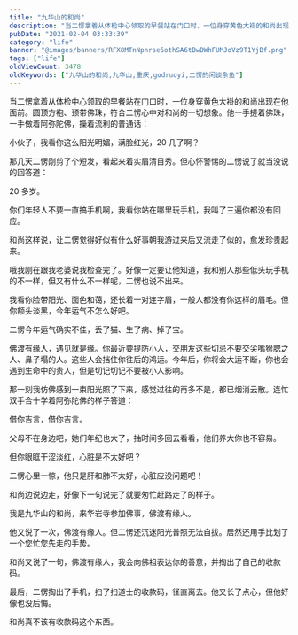 ```yaml
---
title: "九华山的和尚"
description: "当二愣拿着从体检中心领取的早餐站在门口时，一位身穿黄色大褂的和尚出现在他面前。圆顶方袍、颈带佛珠，符合二愣心中对和尚的一切想象。他一手搓着佛珠，一手做着阿弥陀佛，操着流利的普通话："
pubDate: "2021-02-04 03:33:39"
category: "life"
banner: "@images/banners/RFX8MTnNpnrse6othSA6tBwDWhFUMJoVz9T1YjBf.png"
tags: ["life"]
oldViewCount: 3478
oldKeywords: ["九华山的和尚,九华山,重庆,godruoyi,二愣的闲谈杂鱼"]
---
```


当二愣拿着从体检中心领取的早餐站在门口时，一位身穿黄色大褂的和尚出现在他面前。圆顶方袍、颈带佛珠，符合二愣心中对和尚的一切想象。他一手搓着佛珠，一手做着阿弥陀佛，操着流利的普通话：


小伙子，我看你这么阳光明媚，满脸红光，20 几了啊？


那几天二愣刚剪了个短发，看起来着实眉清目秀。但心怀警惕的二愣说了就当没说的回答道：


20 多岁。


你们年轻人不要一直搞手机啊，我看你站在哪里玩手机，我叫了三遍你都没有回应。


和尚这样说，让二愣觉得好似有什么好事朝我游过来后又流走了似的，愈发珍贵起来。


哦我刚在跟我老婆说我检查完了。好像一定要让他知道，我和别人那些低头玩手机的不一样，但又有什么不一样呢，二愣也说不出来。


我看你脸带阳光、面色和蔼，还长着一对连字眉，一般人都没有你这样的眉毛。但你额头淡黑，今年运气不怎么好吧。


二愣今年运气确实不佳，丢了猫、生了病、掉了宝。


佛渡有缘人，遇见就是缘。你最近要提防小人，交朋友这些切忌不要交尖嘴猴腮之人、鼻子塌的人。这些人会挡住你往后的鸿运。今年后，你将会大运不断，你也会遇到生命中的贵人，但是切记切记不要被小人影响。


那一刻我仿佛感到一束阳光照了下来，感觉过往的再多不是，都已烟消云散。连忙双手合十学着阿弥陀佛的样子答道：


借你吉言，借你吉言。


父母不在身边吧，她们年纪也大了，抽时间多回去看看，他们养大你也不容易。


但你眼眶干涩淡红，心脏是不太好吧？


二愣心里一惊，他只是肝和肺不太好，心脏应没问题吧！


和尚边说边走，好像下一句说完了就要匆忙赶路走了的样子。


我是九华山的和尚，来华岩寺参加佛事，佛渡有缘人。


他又说了一次，佛渡有缘人。但二愣还沉迷阳光普照无法自拔。居然还用手比划了一个您忙您先走的手势。


和尚又说了一句，佛渡有缘人，我会向佛祖表达你的善意，并掏出了自己的收款码。


最后，二愣掏出了手机，扫了扫道士的收款码，径直离去。他又长了点心，但他好像也没后悔。


和尚真不该有收款码这个东西。

